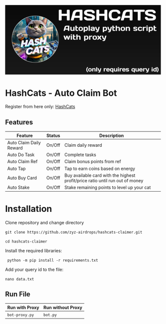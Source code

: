 <div align="center">
  <img src="20241017_225206.jpg">
</div>

# HashCats - Auto Claim Bot

Register from here only: [HashCats](https://t.me/hash_cats_bot/app?startapp=scKY0Zby08)

## Features

| Feature                 | Status | Description                                                                   |
| ----------------------- | ------ | ----------------------------------------------------------------------------- |
| Auto Claim Daily Reward | On/Off | Claim daily reward                                                            |
| Auto Do Task            | On/Off | Complete tasks                                                                |
| Auto Claim Ref          | On/Off | Claim bonus points from ref                                                   |
| Auto Tap                | On/Off | Tap to earn coins based on energy                                             |
| Auto Buy Card           | On/Off | Buy available card with the highest profit/price ratio until run out of money |
| Auto Stake              | On/Off | Stake remaining points to level up your cat                                   |

# Installation

Clone repository and change directory 

```
git clone https://github.com/zyz-airdrops/hashcats-claimer.git
```
```
cd hashcats-claimer
```
Install the required libraries:

```
 python -m pip install -r requirements.txt
```
Add your query id to the file:
```
nano data.txt
```

## Run File

| Run with Proxy                   | Run without Proxy   |
| -------------------------------- | ------------------- |
| `bot-proxy.py` | `bot.py` |
